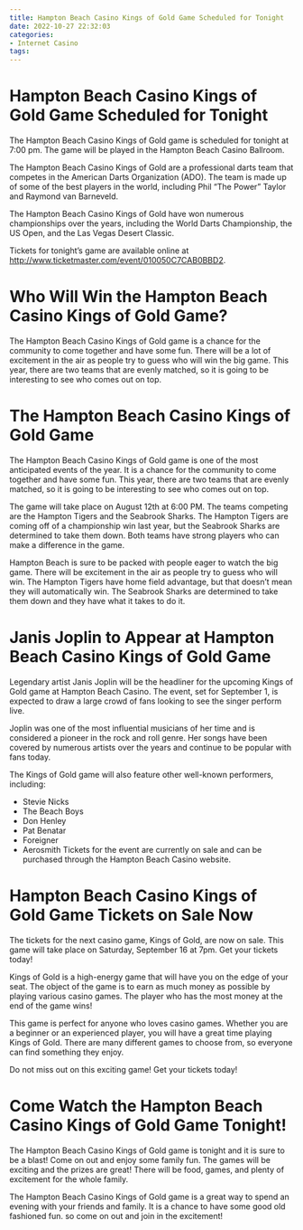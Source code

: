 ```yaml
---
title: Hampton Beach Casino Kings of Gold Game Scheduled for Tonight
date: 2022-10-27 22:32:03
categories:
- Internet Casino
tags:
---
```



#  Hampton Beach Casino Kings of Gold Game Scheduled for Tonight

The Hampton Beach Casino Kings of Gold game is scheduled for tonight at 7:00 pm. The game will be played in the Hampton Beach Casino Ballroom.

The Hampton Beach Casino Kings of Gold are a professional darts team that competes in the American Darts Organization (ADO). The team is made up of some of the best players in the world, including Phil “The Power” Taylor and Raymond van Barneveld.

The Hampton Beach Casino Kings of Gold have won numerous championships over the years, including the World Darts Championship, the US Open, and the Las Vegas Desert Classic.

Tickets for tonight’s game are available online at http://www.ticketmaster.com/event/010050C7CAB0BBD2.

#  Who Will Win the Hampton Beach Casino Kings of Gold Game?

The Hampton Beach Casino Kings of Gold game is a chance for the community to come together and have some fun. There will be a lot of excitement in the air as people try to guess who will win the big game. This year, there are two teams that are evenly matched, so it is going to be interesting to see who comes out on top.

# The Hampton Beach Casino Kings of Gold Game

The Hampton Beach Casino Kings of Gold game is one of the most anticipated events of the year. It is a chance for the community to come together and have some fun. This year, there are two teams that are evenly matched, so it is going to be interesting to see who comes out on top.

The game will take place on August 12th at 6:00 PM. The teams competing are the Hampton Tigers and the Seabrook Sharks. The Hampton Tigers are coming off of a championship win last year, but the Seabrook Sharks are determined to take them down. Both teams have strong players who can make a difference in the game.

Hampton Beach is sure to be packed with people eager to watch the big game. There will be excitement in the air as people try to guess who will win. The Hampton Tigers have home field advantage, but that doesn’t mean they will automatically win. The Seabrook Sharks are determined to take them down and they have what it takes to do it.

#  Janis Joplin to Appear at Hampton Beach Casino Kings of Gold Game

Legendary artist Janis Joplin will be the headliner for the upcoming Kings of Gold game at Hampton Beach Casino. The event, set for September 1, is expected to draw a large crowd of fans looking to see the singer perform live.

Joplin was one of the most influential musicians of her time and is considered a pioneer in the rock and roll genre. Her songs have been covered by numerous artists over the years and continue to be popular with fans today.

The Kings of Gold game will also feature other well-known performers, including:

* Stevie Nicks
* The Beach Boys
* Don Henley
* Pat Benatar
* Foreigner
* Aerosmith
Tickets for the event are currently on sale and can be purchased through the Hampton Beach Casino website.

#  Hampton Beach Casino Kings of Gold Game Tickets on Sale Now

The tickets for the next casino game, Kings of Gold, are now on sale. This game will take place on Saturday, September 16 at 7pm. Get your tickets today!

Kings of Gold is a high-energy game that will have you on the edge of your seat. The object of the game is to earn as much money as possible by playing various casino games. The player who has the most money at the end of the game wins!

This game is perfect for anyone who loves casino games. Whether you are a beginner or an experienced player, you will have a great time playing Kings of Gold. There are many different games to choose from, so everyone can find something they enjoy.

Do not miss out on this exciting game! Get your tickets today!

#  Come Watch the Hampton Beach Casino Kings of Gold Game Tonight!

The Hampton Beach Casino Kings of Gold game is tonight and it is sure to be a blast! Come on out and enjoy some family fun. The games will be exciting and the prizes are great! There will be food, games, and plenty of excitement for the whole family.

The Hampton Beach Casino Kings of Gold game is a great way to spend an evening with your friends and family. It is a chance to have some good old fashioned fun. so come on out and join in the excitement!